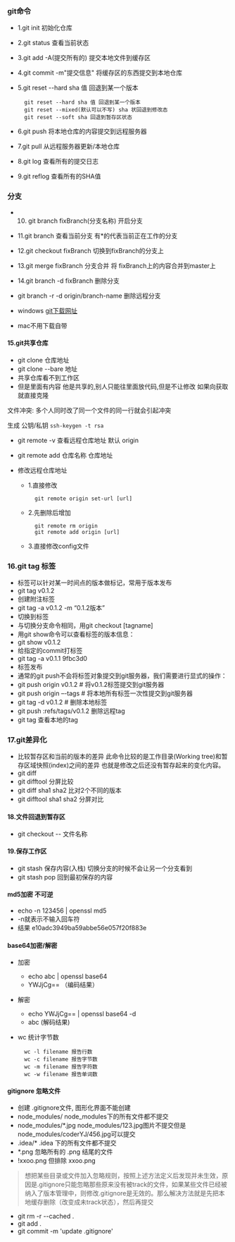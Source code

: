 ### git命令
- 1.git init 初始化仓库 
- 2.git status 查看当前状态
- 3.git add -A(提交所有的) 提交本地文件到缓存区 
- 4.git commit -m"提交信息" 将缓存区的东西提交到本地仓库
- 5.git reset --hard sha 值 回退到某一个版本
	
		git reset --hard sha 值 回退到某一个版本
		git reset --mixed(默认可以不写) sha 状回退到修改态
		git reset --soft sha 回退到暂存区状态

- 6.git push 将本地仓库的内容提交到远程服务器
- 7.git pull 从远程服务器更新/本地仓库
- 8.git log 查看所有的提交日志

- 9.git reflog 查看所有的SHA值
### 分支
- 10. git branch fixBranch(分支名称) 开启分支
- 11.git branch 查看当前分支 有*的代表当前正在工作的分支
- 12.git checkout fixBranch 切换到fixBranch的分支上
- 13.git merge fixBranch 分支合并 将 fixBranch上的内容合并到master上
- 14.git branch -d fixBranch 删除分支
- git branch -r -d origin/branch-name 删除远程分支

- windows [git下载网址](https://git-for-windows.github.io/)
- mac不用下载自带

#### 15.git共享仓库
- git clone 仓库地址
- git clone --bare 地址
- 共享仓库看不到工作区
- 但是里面有内容 他是共享的,别人只能往里面放代码,但是不让修改 如果向获取就直接克隆

文件冲突: 多个人同时改了同一个文件的同一行就会引起冲突

生成 公钥/私钥 `ssh-keygen -t rsa`

- git remote -v 查看远程仓库地址 默认 origin
- git remote add 仓库名称 仓库地址

- 修改远程仓库地址
	- 1.直接修改
	
			git remote origin set-url [url]
	
	- 2.先删除后增加
	
			git remote rm origin
			git remote add origin [url]
	- 3.直接修改config文件

### 16.git tag 标签
- 标签可以针对某一时间点的版本做标记，常用于版本发布 
- git tag v0.1.2
- 创建附注标签 
- git tag -a v0.1.2 -m “0.1.2版本”
- 切换到标签
- 与切换分支命令相同，用git checkout [tagname] 
- 用git show命令可以查看标签的版本信息：
- git show v0.1.2
-  给指定的commit打标签
-  git tag -a v0.1.1 9fbc3d0
-  标签发布
-  通常的git push不会将标签对象提交到git服务器，我们需要进行显式的操作：
- git push origin v0.1.2 # 将v0.1.2标签提交到git服务器
- git push origin –-tags # 将本地所有标签一次性提交到git服务器
- git tag -d v0.1.2 # 删除本地标签
- git push :refs/tags/v0.1.2 删除远程tag
- git tag 查看本地的tag
### 17.git差异化
- 比较暂存区和当前的版本的差异 此命令比较的是工作目录(Working tree)和暂存区域快照(index)之间的差异
也就是修改之后还没有暂存起来的变化内容。
- git diff
- git difftool 分屏比较
- git diff sha1 sha2 比对2个不同的版本
- git difftool sha1 sha2 分屏对比

#### 18.文件回退到暂存区
- git checkout -- 文件名称
#### 19.保存工作区
- git stash 保存内容(入栈) 切换分支的时候不会让另一个分支看到
- git stash pop 回到最初保存的内容

#### md5加密 不可逆
- echo -n  123456  | openssl md5
- -n就表示不输入回车符
- 结果 e10adc3949ba59abbe56e057f20f883e
#### base64加密/解密
- 加密
	- echo abc | openssl base64
	- YWJjCg==  （编码结果）
- 解密
	- echo YWJjCg== | openssl base64 -d
	- abc (解码结果)

- wc 统计字节数
	
		wc -l filename 报告行数
		wc -c filename 报告字节数
		wc -m filename 报告字符数
		wc -w filename 报告单词数

#### gitignore 忽略文件
- 创建 .gitignore文件, 图形化界面不能创建
- node_modules/  node_modules下的所有文件都不提交
- node_modules/*.jpg node_modules/123.jpg图片不提交但是node_modules/coderYJ/456.jpg可以提交
- .idea/* .idea 下的所有文件都不提交 
- *.png 忽略所有的 .png 结尾的文件
- !xxoo.png 但排除 xxoo.png

>想把某些目录或文件加入忽略规则，按照上述方法定义后发现并未生效，原因是.gitignore只能忽略那些原来没有被track的文件，如果某些文件已经被纳入了版本管理中，则修改.gitignore是无效的。那么解决方法就是先把本地缓存删除（改变成未track状态），然后再提交

- git rm -r --cached .
- git add .
- git commit -m 'update .gitignore'